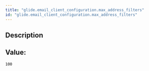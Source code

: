 ```yaml
---
title: "glide.email_client_configuration.max_address_filters"
id: "glide.email_client_configuration.max_address_filters"
---
```

## Description



## Value: 
```
100
```